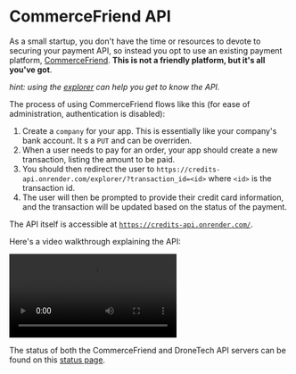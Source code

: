 # CommerceFriend API

As a small startup, you don't have the time or resources to devote to securing
your payment API, so instead you opt to use an existing payment platform,
[CommerceFriend](https://credits-api.onrender.com/). **This is not a friendly
platform, but it's all you've got**.

*hint: using the [explorer](https://credits-api.onrender.com/explorer) can help you get to know the API.*

The process of using CommerceFriend flows like this (for ease of administration, authentication is disabled):

1. Create a `company` for your app. This is essentially like your company's bank account. It s a `PUT` and can be overriden.
2. When a user needs to pay for an order, your app should create a new transaction, listing the amount to be paid.
3. You should then redirect the user to `https://credits-api.onrender.com/explorer/?transaction_id=<id>` where `<id>` is the transaction id.
4. The user will then be prompted to provide their credit card information, and the transaction will be updated based on the status of the payment.

The API itself is accessible at [`https://credits-api.onrender.com/`](https://credits-api.onrender.com/).

Here's a video walkthrough explaining the API:

<video controls>
  <source src="https://github.com/CMU-17-356/cmu-17-356.github.io/raw/main/resources/videos/2024/credit_api_walkthrough.mov" type="video/mp4">
</video>

The status of both the CommerceFriend and DroneTech API servers can be found on this [status page](https://z1nxzx66.status.cron-job.org/).
